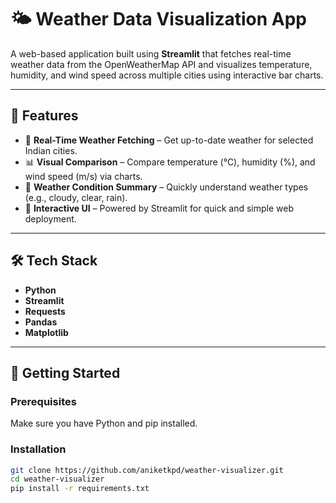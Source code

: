 # 🌤️ Weather Data Visualization App

A web-based application built using **Streamlit** that fetches real-time weather data from the OpenWeatherMap API and visualizes temperature, humidity, and wind speed across multiple cities using interactive bar charts.

---

## 📌 Features

- 🔎 **Real-Time Weather Fetching** – Get up-to-date weather for selected Indian cities.
- 📊 **Visual Comparison** – Compare temperature (°C), humidity (%), and wind speed (m/s) via charts.
- 🌈 **Weather Condition Summary** – Quickly understand weather types (e.g., cloudy, clear, rain).
- 🧠 **Interactive UI** – Powered by Streamlit for quick and simple web deployment.

---

## 🛠️ Tech Stack

- **Python**
- **Streamlit**
- **Requests**
- **Pandas**
- **Matplotlib**

---

## 🚀 Getting Started

### Prerequisites

Make sure you have Python and pip installed.

### Installation

```bash
git clone https://github.com/aniketkpd/weather-visualizer.git
cd weather-visualizer
pip install -r requirements.txt
